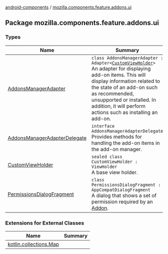 [android-components](../index.md) / [mozilla.components.feature.addons.ui](./index.md)

## Package mozilla.components.feature.addons.ui

### Types

| Name | Summary |
|---|---|
| [AddonsManagerAdapter](-addons-manager-adapter/index.md) | `class AddonsManagerAdapter : Adapter<`[`CustomViewHolder`](-custom-view-holder/index.md)`>`<br>An adapter for displaying add-on items. This will display information related to the state of an add-on such as recommended, unsupported or installed. In addition, it will perform actions such as installing an add-on. |
| [AddonsManagerAdapterDelegate](-addons-manager-adapter-delegate/index.md) | `interface AddonsManagerAdapterDelegate`<br>Provides methods for handling the add-on items in the add-on manager. |
| [CustomViewHolder](-custom-view-holder/index.md) | `sealed class CustomViewHolder : ViewHolder`<br>A base view holder. |
| [PermissionsDialogFragment](-permissions-dialog-fragment/index.md) | `class PermissionsDialogFragment : AppCompatDialogFragment`<br>A dialog that shows a set of permission required by an [Addon](../mozilla.components.feature.addons/-addon/index.md). |

### Extensions for External Classes

| Name | Summary |
|---|---|
| [kotlin.collections.Map](kotlin.collections.-map/index.md) |  |
